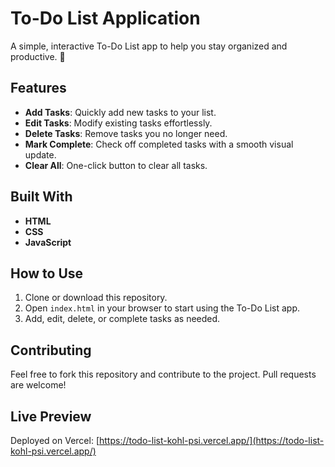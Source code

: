 # To-Do List Application

A simple, interactive To-Do List app to help you stay organized and productive. 📝

## Features

- **Add Tasks**: Quickly add new tasks to your list.
- **Edit Tasks**: Modify existing tasks effortlessly.
- **Delete Tasks**: Remove tasks you no longer need.
- **Mark Complete**: Check off completed tasks with a smooth visual update.
- **Clear All**: One-click button to clear all tasks.

## Built With

- **HTML**
- **CSS**
- **JavaScript**

## How to Use

1. Clone or download this repository.
2. Open `index.html` in your browser to start using the To-Do List app.
3. Add, edit, delete, or complete tasks as needed.

## Contributing

Feel free to fork this repository and contribute to the project. Pull requests are welcome!

## Live Preview

Deployed on Vercel: [https://todo-list-kohl-psi.vercel.app/](https://todo-list-kohl-psi.vercel.app/)